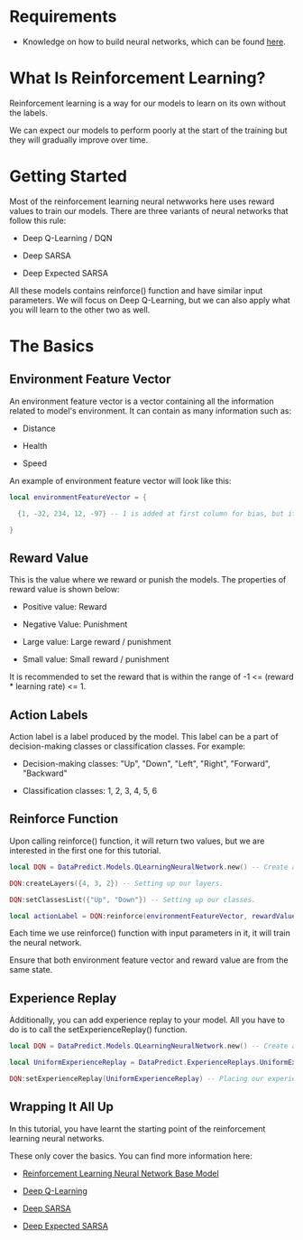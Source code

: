 # Requirements

* Knowledge on how to build neural networks, which can be found [here](UsingNeuralNetworksPart1.md).

# What Is Reinforcement Learning?

Reinforcement learning is a way for our models to learn on its own without the labels.

We can expect our models to perform poorly at the start of the training but they will gradually improve over time.

# Getting Started

Most of the reinforcement learning neural netwworks here uses reward values to train our models. There are three variants of neural networks that follow this rule:

* Deep Q-Learning / DQN

* Deep SARSA

* Deep Expected SARSA

All these models contains reinforce() function and have similar input parameters. We will focus on Deep Q-Learning, but we can also apply what you will learn to the other two as well.

# The Basics

## Environment Feature Vector

An environment feature vector is a vector containing all the information related to model's environment. It can contain as many information such as:

* Distance

* Health

* Speed

An example of environment feature vector will look like this:

```lua
local environmentFeatureVector = {

  {1, -32, 234, 12, -97} -- 1 is added at first column for bias, but it is optional.

}
```

## Reward Value

This is the value where we reward or punish the models. The properties of reward value is shown below:

* Positive value: Reward

* Negative Value: Punishment

* Large value: Large reward / punishment

* Small value: Small reward / punishment

It is recommended to set the reward that is within the range of -1 <= (reward * learning rate) <= 1.

## Action Labels

Action label is a label produced by the model. This label can be a part of decision-making classes or classification classes. For example:

* Decision-making classes: "Up", "Down", "Left", "Right", "Forward", "Backward"

* Classification classes: 1, 2, 3, 4, 5, 6

## Reinforce Function

Upon calling reinforce() function, it will return two values, but we are interested in the first one for this tutorial.

```lua
local DQN = DataPredict.Models.QLearningNeuralNetwork.new() -- Create a new model object.

DQN:createLayers({4, 3, 2}) -- Setting up our layers.

DQN:setClassesList({"Up", "Down"}) -- Setting up our classes.

local actionLabel = DQN:reinforce(environmentFeatureVector, rewardValue) -- Run the reinforce() function.
```

Each time we use reinforce() function with input parameters in it, it will train the neural network.

Ensure that both environment feature vector and reward value are from the same state.

## Experience Replay

Additionally, you can add experience replay to your model. All you have to do is to call the setExperienceReplay() function.

```lua
local DQN = DataPredict.Models.QLearningNeuralNetwork.new() -- Create a new model object.

local UniformExperienceReplay = DataPredict.ExperienceReplays.UniformExperienceReplay.new()

DQN:setExperienceReplay(UniformExperienceReplay) -- Placing our experience replay object here.
```

## Wrapping It All Up

In this tutorial, you have learnt the starting point of the reinforcement learning neural networks. 

These only cover the basics. You can find more information here:

* [Reinforcement Learning Neural Network Base Model](../API/Models/ReinforcementLearningNeuralNetworkBaseModel.md)

* [Deep Q-Learning](../API/Models/QLearningNeuralNetwork.md)

* [Deep SARSA](../API/Models/StateActionRewardStateActionNeuralNetwork.md)

* [Deep Expected SARSA](../API/Models/ExpectedStateActionRewardStateActionNeuralNetwork.md) 
